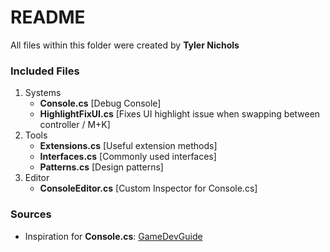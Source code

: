 # README

All files within this folder were created by **Tyler Nichols**

### Included Files
1. Systems
    - **Console.cs** [Debug Console]
    - **HighlightFixUI.cs** [Fixes UI highlight issue when swapping between controller / M+K]
2. Tools
    - **Extensions.cs** [Useful extension methods]
    - **Interfaces.cs** [Commonly used interfaces]
    - **Patterns.cs** [Design patterns]
3. Editor
    - **ConsoleEditor.cs** [Custom Inspector for Console.cs]

### Sources
- Inspiration for **Console.cs**: [GameDevGuide](https://www.youtube.com/c/GameDevGuide)